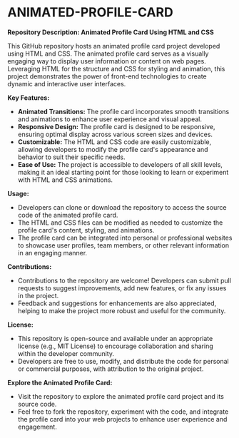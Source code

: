 # ANIMATED-PROFILE-CARD
**Repository Description: Animated Profile Card Using HTML and CSS**

This GitHub repository hosts an animated profile card project developed using HTML and CSS. The animated profile card serves as a visually engaging way to display user information or content on web pages. Leveraging HTML for the structure and CSS for styling and animation, this project demonstrates the power of front-end technologies to create dynamic and interactive user interfaces.

**Key Features:**
- **Animated Transitions:** The profile card incorporates smooth transitions and animations to enhance user experience and visual appeal.
- **Responsive Design:** The profile card is designed to be responsive, ensuring optimal display across various screen sizes and devices.
- **Customizable:** The HTML and CSS code are easily customizable, allowing developers to modify the profile card's appearance and behavior to suit their specific needs.
- **Ease of Use:** The project is accessible to developers of all skill levels, making it an ideal starting point for those looking to learn or experiment with HTML and CSS animations.

**Usage:**
- Developers can clone or download the repository to access the source code of the animated profile card.
- The HTML and CSS files can be modified as needed to customize the profile card's content, styling, and animations.
- The profile card can be integrated into personal or professional websites to showcase user profiles, team members, or other relevant information in an engaging manner.

**Contributions:**
- Contributions to the repository are welcome! Developers can submit pull requests to suggest improvements, add new features, or fix any issues in the project.
- Feedback and suggestions for enhancements are also appreciated, helping to make the project more robust and useful for the community.

**License:**
- This repository is open-source and available under an appropriate license (e.g., MIT License) to encourage collaboration and sharing within the developer community.
- Developers are free to use, modify, and distribute the code for personal or commercial purposes, with attribution to the original project.

**Explore the Animated Profile Card:**
- Visit the repository to explore the animated profile card project and its source code.
- Feel free to fork the repository, experiment with the code, and integrate the profile card into your web projects to enhance user experience and engagement.
